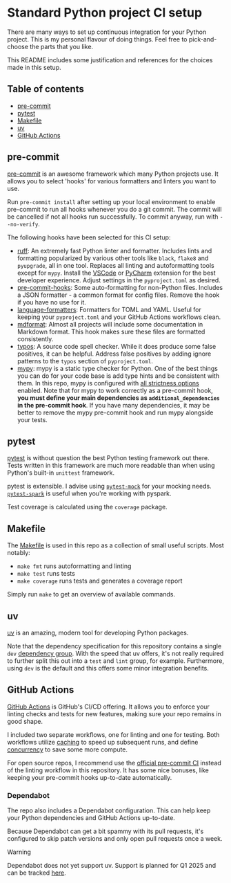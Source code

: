 # Standard Python project CI setup

There are many ways to set up continuous integration for your Python project. This is my personal flavour of doing things. Feel free to pick-and-choose the parts that you like.

This README includes some justification and references for the choices made in this setup.

## Table of contents

- [pre-commit](#pre-commit)
- [pytest](#pytest)
- [Makefile](#makefile)
- [uv](#uv)
- [GitHub Actions](#github-actions)

## pre-commit

[pre-commit](https://pre-commit.com/) is an awesome framework which many Python projects use. It allows you to select 'hooks' for various formatters and linters you want to use.

Run `pre-commit install` after setting up your local environment to enable pre-commit to run all hooks whenever you do a git commit. The commit will be cancelled if not all hooks run successfully. To commit anyway, run with `--no-verify`.

The following hooks have been selected for this CI setup:

- [ruff](https://github.com/charliermarsh/ruff/): An extremely fast Python linter and formatter. Includes lints and formatting popularized by various other tools like `black`, `flake8` and `pyupgrade`, all in one tool. Replaces all linting and autoformatting tools except for `mypy`. Install the [VSCode](https://marketplace.visualstudio.com/items?itemName=charliermarsh.ruff) or [PyCharm](https://plugins.jetbrains.com/plugin/20574-ruff) extension for the best developer experience. Adjust settings in the `pyproject.toml` as desired.
- [pre-commit-hooks](https://github.com/pre-commit/pre-commit-hooks): Some auto-formatting for non-Python files. Includes a JSON formatter - a common format for config files. Remove the hook if you have no use for it.
- [language-formatters](https://github.com/macisamuele/language-formatters-pre-commit-hooks): Formatters for TOML and YAML. Useful for keeping your `pyproject.toml` and your GitHub Actions workflows clean.
- [mdformat](https://github.com/igorshubovych/markdownlint-cli): Almost all projects will include some documentation in Markdown format. This hook makes sure these files are formatted consistently.
- [typos](https://github.com/crate-ci/typos): A source code spell checker. While it does produce some false positives, it can be helpful. Address false positives by adding ignore patterns to the `typos` section of `pyproject.toml`.
- [mypy](https://mypy.readthedocs.io/): mypy is a static type checker for Python. One of the best things you can do for your code base is add type hints and be consistent with them. In this repo, mypy is configured with [all strictness options](https://mypy.readthedocs.io/en/stable/command_line.html#cmdoption-mypy-strict) enabled. Note that for mypy to work correctly as a pre-commit hook, **you must define your main dependencies as `additional_dependencies` in the pre-commit hook**. If you have many dependencies, it may be better to remove the mypy pre-commit hook and run mypy alongside your tests.

## pytest

[pytest](https://docs.pytest.org/) is without question the best Python testing framework out there. Tests written in this framework are much more readable than when using Python's built-in `unittest` framework.

pytest is extensible. I advise using [`pytest-mock`](https://pytest-mock.readthedocs.io/) for your mocking needs. [`pytest-spark`](https://github.com/malexer/pytest-spark) is useful when you're working with pyspark.

Test coverage is calculated using the `coverage` package.

## Makefile

The [Makefile](https://www.gnu.org/software/make/manual/make.html) is used in this repo as a collection of small useful scripts. Most notably:

- `make fmt` runs autoformatting and linting
- `make test` runs tests
- `make coverage` runs tests and generates a coverage report

Simply run `make` to get an overview of available commands.

## uv

[uv](https://docs.astral.sh/uv/) is an amazing, modern tool for developing Python packages.

Note that the dependency specification for this repository contains a single `dev` [dependency group](https://docs.astral.sh/uv/concepts/projects/dependencies/#dependency-groups).
With the speed that uv offers, it's not really required to further split this out into a `test` and `lint` group, for example.
Furthermore, using `dev` is the default and this offers some minor integration benefits.

## GitHub Actions

[GitHub Actions](https://github.com/features/actions) is GitHub's CI/CD offering. It allows you to enforce your linting checks and tests for new features, making sure your repo remains in good shape.

I included two separate workflows, one for linting and one for testing. Both workflows utilize [caching](https://github.com/actions/cache) to speed up subsequent runs, and define [concurrency](https://docs.github.com/en/actions/using-jobs/using-concurrency) to save some more compute.

For open source repos, I recommend use the [official pre-commit CI](https://pre-commit.ci/) instead of the linting workflow in this repository. It has some nice bonuses, like keeping your pre-commit hooks up-to-date automatically.

### Dependabot

The repo also includes a Dependabot configuration. This can help keep your Python dependencies and GitHub Actions up-to-date.

Because Dependabot can get a bit spammy with its pull requests, it's configured to skip patch versions and only open pull requests once a week.

> [!WARNING]
> Dependabot does not yet support uv.
> Support is planned for Q1 2025 and can be tracked [here](https://github.com/dependabot/dependabot-core/issues/10478).
